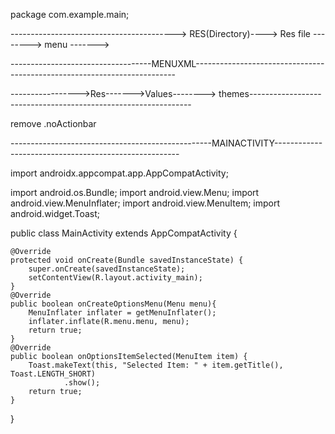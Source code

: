 package com.example.main;

----------------------------------------->   RES(Directory)---->  Res file --------> menu ------->    


-----------------------------------MENUXML-------------------------------------------------------------------------

<menu xmlns:android="http://schemas.android.com/apk/res/android">
    <item
        android:id="@+id/menu_item_1"
        android:title="Item 1">
    </item>
    <item
        android:id="@+id/menu_item_2"
        android:title="Item 2">
        <menu>
            <item
                android:id="@+id/submenu_item_1"
                android:title="Subitem 1">
            </item>
            <item
                android:id="@+id/submenu_item_2"
                android:title="Subitem 2">
            </item>
        </menu>
    </item>
</menu>



----------------->Res------->Values-------->  themes---------------------------------------------------------------

remove .noActionbar



















--------------------------------------------------MAINACTIVITY------------------------------------------------------

import androidx.appcompat.app.AppCompatActivity;

import android.os.Bundle;
import android.view.Menu;
import android.view.MenuInflater;
import android.view.MenuItem;
import android.widget.Toast;

public class MainActivity extends AppCompatActivity {

    @Override
    protected void onCreate(Bundle savedInstanceState) {
        super.onCreate(savedInstanceState);
        setContentView(R.layout.activity_main);
    }
    @Override
    public boolean onCreateOptionsMenu(Menu menu){
        MenuInflater inflater = getMenuInflater();
        inflater.inflate(R.menu.menu, menu);
        return true;
    }
    @Override
    public boolean onOptionsItemSelected(MenuItem item) {
        Toast.makeText(this, "Selected Item: " + item.getTitle(), Toast.LENGTH_SHORT)
                .show();
        return true;
    }
}